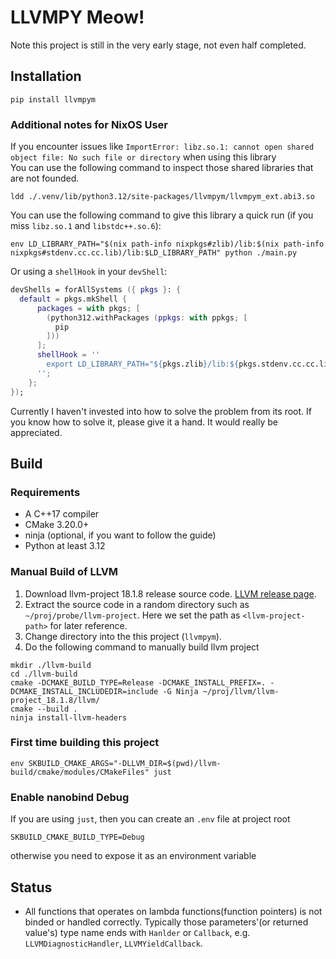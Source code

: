 # LLVMPY Meow!

Note this project is still in the very early stage, not even half completed.   


## Installation

``` shell
pip install llvmpym
```

### Additional notes for NixOS User

If you encounter issues like `ImportError: libz.so.1: cannot open shared object file: No such file or directory` when using this library  
You can use the following command to inspect those shared libraries that are not founded.  

``` shell
ldd ./.venv/lib/python3.12/site-packages/llvmpym/llvmpym_ext.abi3.so
```

You can use the following command to give this library a quick run (if you miss `libz.so.1`
and `libstdc++.so.6`):

``` shell
env LD_LIBRARY_PATH="$(nix path-info nixpkgs#zlib)/lib:$(nix path-info nixpkgs#stdenv.cc.cc.lib)/lib:$LD_LIBRARY_PATH" python ./main.py
```

Or using a `shellHook` in your `devShell`:
``` nix
devShells = forAllSystems ({ pkgs }: {
  default = pkgs.mkShell {
      packages = with pkgs; [
        (python312.withPackages (ppkgs: with ppkgs; [
          pip
        ]))
      ];
      shellHook = ''
        export LD_LIBRARY_PATH="${pkgs.zlib}/lib:${pkgs.stdenv.cc.cc.lib.outPath}/lib:$LD_LIBRARY_PATH"
      '';
    };
});
```

Currently I haven't invested into how to solve the problem from its root. If you 
know how to solve it, please give it a hand. It would really be appreciated.

## Build

### Requirements
+ A C++17 compiler
+ CMake 3.20.0+
+ ninja (optional, if you want to follow the guide)
+ Python at least 3.12

### Manual Build of LLVM

1. Download llvm-project 18.1.8 release source code. [LLVM release page](https://releases.llvm.org/).
2. Extract the source code in a random directory such as `~/proj/probe/llvm-project`. Here we set the path as `<llvm-project-path>` for later reference.
3. Change directory into the this project (`llvmpym`).
4. Do the following command to manually build llvm project
``` shell
mkdir ./llvm-build
cd ./llvm-build
cmake -DCMAKE_BUILD_TYPE=Release -DCMAKE_INSTALL_PREFIX=. -DCMAKE_INSTALL_INCLUDEDIR=include -G Ninja ~/proj/llvm/llvm-project_18.1.8/llvm/
cmake --build .
ninja install-llvm-headers
```


### First time building this project

``` shell
env SKBUILD_CMAKE_ARGS="-DLLVM_DIR=$(pwd)/llvm-build/cmake/modules/CMakeFiles" just
```

### Enable nanobind Debug

If you are using `just`, then you can create an `.env` file at project root

``` plain
SKBUILD_CMAKE_BUILD_TYPE=Debug
```

otherwise you need to expose it as an environment variable

## Status

- All functions that operates on lambda functions(function pointers) is not binded 
or handled correctly. Typically those parameters'(or returned value's) type name ends 
with `Hanlder` or `Callback`, e.g. `LLVMDiagnosticHandler`, `LLVMYieldCallback`.


